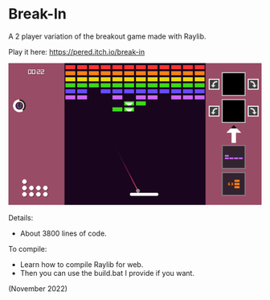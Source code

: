 # Break-In
A 2 player variation of the breakout game made with Raylib.

Play it here: https://pered.itch.io/break-in


![img](break_in_screenshot.png "break_in_screenshot.png")

Details:
- About 3800 lines of code.

To compile:
- Learn how to compile Raylib for web.
- Then you can use the build.bat I provide if you want.

(November 2022)
